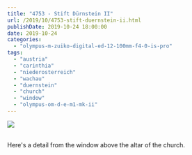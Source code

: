 ```yaml
---
title: "4753 - Stift Dürnstein II"
url: /2019/10/4753-stift-duernstein-ii.html
publishDate: 2019-10-24 18:00:00
date: 2019-10-24
categories: 
  - "olympus-m-zuiko-digital-ed-12-100mm-f4-0-is-pro"
tags: 
  - "austria"
  - "carinthia"
  - "niederosterreich"
  - "wachau"
  - "duernstein"
  - "church"
  - "window"
  - "olympus-om-d-e-m1-mk-ii"
---
```

<div class="container">
<div class="center"><a target="_blank" href="https://d25zfm9zpd7gm5.cloudfront.net/1200x1200/2018/20180430_111720_lr.jpg"><img class="webfeedsFeaturedVisual" src="https://d25zfm9zpd7gm5.cloudfront.net/0600x0600/2018/20180430_111720_lr.jpg" /></a></div>
</div>
<br />

Here's a detail from the window above the altar of the church. 